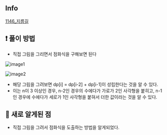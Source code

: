 ## Info
<a href="https://www.acmicpc.net/problem/1926" rel="nofollow">1146_지름길</a>

## ❗ 풀이 방법
- 직접 그림을 그리면서 점화식을 구해보면 된다

![image1](https://hackmd.io/_uploads/r1bsTm6V2.png)

![image2](https://hackmd.io/_uploads/HJnjp7aVh.png)

- 해당 그림을 그려보면 dp[i] = dp[i-2] + dp[i-1]이 성립한다는 것을 알 수 있다.
- 이는 n이 3 이상인 경우, n-2인 경우의 수에다가 가로가 2인 사각형을 붙히고, n-1인 경우에 수에다가 세로가 1인 사각형을 붙혀서 더한 값이라는 것을 알 수 있다.

## 🙂 새로 알게된 점

- 직접 그림을 그려서 점화식을 도출하는 방법을 알게되었다.

